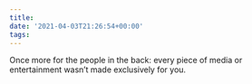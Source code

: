 ```yaml
---
title:
date: '2021-04-03T21:26:54+00:00'
tags:
---
```


Once more for the people in the back: every piece of media or entertainment wasn’t made exclusively for you.